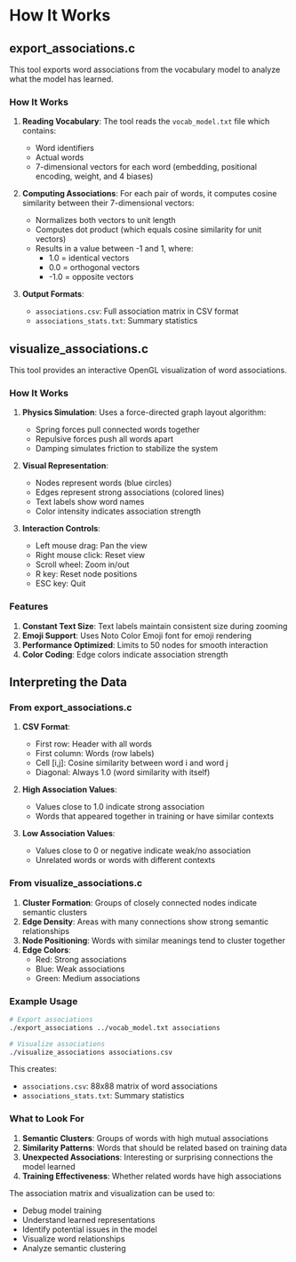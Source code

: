 # How It Works

## export_associations.c

This tool exports word associations from the vocabulary model to analyze what the model has learned.

### How It Works

1. **Reading Vocabulary**: The tool reads the `vocab_model.txt` file which contains:
   - Word identifiers
   - Actual words
   - 7-dimensional vectors for each word (embedding, positional encoding, weight, and 4 biases)

2. **Computing Associations**: For each pair of words, it computes cosine similarity between their 7-dimensional vectors:
   - Normalizes both vectors to unit length
   - Computes dot product (which equals cosine similarity for unit vectors)
   - Results in a value between -1 and 1, where:
     - 1.0 = identical vectors
     - 0.0 = orthogonal vectors
     - -1.0 = opposite vectors

3. **Output Formats**:
   - `associations.csv`: Full association matrix in CSV format
   - `associations_stats.txt`: Summary statistics

## visualize_associations.c

This tool provides an interactive OpenGL visualization of word associations.

### How It Works

1. **Physics Simulation**: Uses a force-directed graph layout algorithm:
   - Spring forces pull connected words together
   - Repulsive forces push all words apart
   - Damping simulates friction to stabilize the system

2. **Visual Representation**:
   - Nodes represent words (blue circles)
   - Edges represent strong associations (colored lines)
   - Text labels show word names
   - Color intensity indicates association strength

3. **Interaction Controls**:
   - Left mouse drag: Pan the view
   - Right mouse click: Reset view
   - Scroll wheel: Zoom in/out
   - R key: Reset node positions
   - ESC key: Quit

### Features

1. **Constant Text Size**: Text labels maintain consistent size during zooming
2. **Emoji Support**: Uses Noto Color Emoji font for emoji rendering
3. **Performance Optimized**: Limits to 50 nodes for smooth interaction
4. **Color Coding**: Edge colors indicate association strength

## Interpreting the Data

### From export_associations.c

1. **CSV Format**:
   - First row: Header with all words
   - First column: Words (row labels)
   - Cell [i,j]: Cosine similarity between word i and word j
   - Diagonal: Always 1.0 (word similarity with itself)

2. **High Association Values**:
   - Values close to 1.0 indicate strong association
   - Words that appeared together in training or have similar contexts

3. **Low Association Values**:
   - Values close to 0 or negative indicate weak/no association
   - Unrelated words or words with different contexts

### From visualize_associations.c

1. **Cluster Formation**: Groups of closely connected nodes indicate semantic clusters
2. **Edge Density**: Areas with many connections show strong semantic relationships
3. **Node Positioning**: Words with similar meanings tend to cluster together
4. **Edge Colors**: 
   - Red: Strong associations
   - Blue: Weak associations
   - Green: Medium associations

### Example Usage

```bash
# Export associations
./export_associations ../vocab_model.txt associations

# Visualize associations
./visualize_associations associations.csv
```

This creates:
- `associations.csv`: 88x88 matrix of word associations
- `associations_stats.txt`: Summary statistics

### What to Look For

1. **Semantic Clusters**: Groups of words with high mutual associations
2. **Similarity Patterns**: Words that should be related based on training data
3. **Unexpected Associations**: Interesting or surprising connections the model learned
4. **Training Effectiveness**: Whether related words have high associations

The association matrix and visualization can be used to:
- Debug model training
- Understand learned representations
- Identify potential issues in the model
- Visualize word relationships
- Analyze semantic clustering